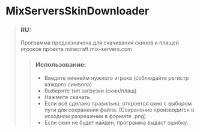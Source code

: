 # MixServersSkinDownloader
> ### RU: 
> Программа предназначена для скачивания скинов и плащей игроков проекта minecraft.mix-servers.com
> > ### Использование:
> > - Введите никнейм нужного игрока (соблюдайте регистр каждого символа)
> > - Выберите тип загрузки (скин/плащ)
> > - Нажмите скачать
> > - Если всё сделано правильно, откроется окно с выбором пути для сохранения файла. (Сохранение производится в исходном разрешении в формате .png)
> > - Если скин не будет найден, программа выдаст ошибку.
